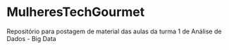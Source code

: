# MulheresTechGourmet
Repositório para postagem de material das aulas da turma 1 de Análise de Dados - Big Data
